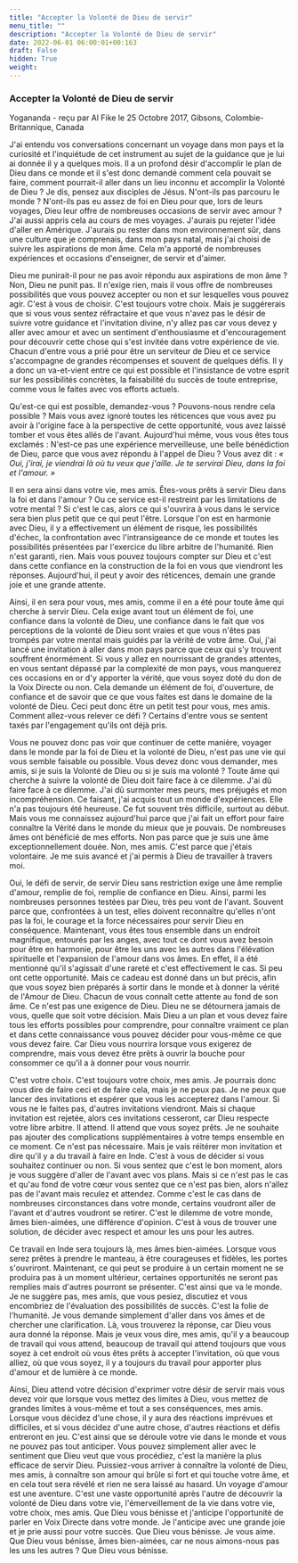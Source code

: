 ```yaml
---
title: "Accepter la Volonté de Dieu de servir"
menu_title: ""
description: "Accepter la Volonté de Dieu de servir"
date: 2022-06-01 06:00:01+00:163
draft: False
hidden: True
weight:
---
```

### Accepter la Volonté de Dieu de servir

Yogananda - reçu par Al Fike le 25 Octobre 2017, Gibsons, Colombie-Britannique, Canada

J'ai entendu vos conversations concernant un voyage dans mon pays et la curiosité et l'inquiétude de cet instrument au sujet de la guidance que je lui ai donnée il y a quelques mois. Il a un profond désir d'accomplir le plan de Dieu dans ce monde et il s'est donc demandé comment cela pouvait se faire, comment pourrait-il aller dans un lieu inconnu et accomplir la Volonté de Dieu ? Je dis, pensez aux disciples de Jésus. N'ont-ils pas parcouru le monde ? N'ont-ils pas eu assez de foi en Dieu pour que, lors de leurs voyages, Dieu leur offre de nombreuses occasions de servir avec amour ? J'ai aussi appris cela au cours de mes voyages. J'aurais pu rejeter l'idée d'aller en Amérique. J'aurais pu rester dans mon environnement sûr, dans une culture que je comprenais, dans mon pays natal, mais j'ai choisi de suivre les aspirations de mon âme. Cela m'a apporté de nombreuses expériences et occasions d'enseigner, de servir et d'aimer.

Dieu me punirait-il pour ne pas avoir répondu aux aspirations de mon âme ? Non, Dieu ne punit pas. Il n'exige rien, mais il vous offre de nombreuses possibilités que vous pouvez accepter ou non et sur lesquelles vous pouvez agir. C'est à vous de choisir. C'est toujours votre choix. Mais je suggérerais que si vous vous sentez réfractaire et que vous n'avez pas le désir de suivre votre guidance et l'invitation divine, n'y allez pas car vous devez y aller avec amour et avec un sentiment d'enthousiasme et d'encouragement pour découvrir cette chose qui s'est invitée dans votre expérience de vie. Chacun d'entre vous a prié pour être un serviteur de Dieu et ce service s'accompagne de grandes récompenses et souvent de quelques défis. Il y a donc un va-et-vient entre ce qui est possible et l'insistance de votre esprit sur les possibilités concrètes, la faisabilité du succès de toute entreprise, comme vous le faites avec vos efforts actuels.

Qu'est-ce qui est possible, demandez-vous ? Pouvons-nous rendre cela possible ? Mais vous avez ignoré toutes les réticences que vous avez pu avoir à l'origine face à la perspective de cette opportunité, vous avez laissé tomber et vous êtes allés de l'avant. Aujourd'hui même, vous vous êtes tous exclamés : N'est-ce pas une expérience merveilleuse, une belle bénédiction de Dieu, parce que vous avez répondu à l'appel de Dieu ? Vous avez dit : *« Oui, j'irai, je viendrai là où tu veux que j'aille. Je te servirai Dieu, dans la foi et l'amour. »*

Il en sera ainsi dans votre vie, mes amis. Êtes-vous prêts à servir Dieu dans la foi et dans l'amour ? Ou ce service est-il restreint par les limitations de votre mental ? Si c'est le cas, alors ce qui s'ouvrira à vous dans le service sera bien plus petit que ce qui peut l'être. Lorsque l'on est en harmonie avec Dieu, il y a effectivement un élément de risque, les possibilités d'échec, la confrontation avec l'intransigeance de ce monde et toutes les possibilités présentées par l'exercice du libre arbitre de l'humanité. Rien n'est garanti, rien. Mais vous pouvez toujours compter sur Dieu et c'est dans cette confiance en la construction de la foi en vous que viendront les réponses. Aujourd'hui, il peut y avoir des réticences, demain une grande joie et une grande attente.

Ainsi, il en sera pour vous, mes amis, comme il en a été pour toute âme qui cherche à servir Dieu. Cela exige avant tout un élément de foi, une confiance dans la volonté de Dieu, une confiance dans le fait que vos perceptions de la volonté de Dieu sont vraies et que vous n'êtes pas trompés par votre mental mais guidés par la vérité de votre âme. Oui, j'ai lancé une invitation à aller dans mon pays parce que ceux qui s'y trouvent souffrent énormément. Si vous y allez en nourrissant de grandes attentes, en vous sentant dépassé par la complexité de mon pays, vous manquerez ces occasions en or d'y apporter la vérité, que vous soyez doté du don de la Voix Directe ou non. Cela demande un élément de foi, d'ouverture, de confiance et de savoir que ce que vous faites est dans le domaine de la volonté de Dieu. Ceci peut donc être un petit test pour vous, mes amis. Comment allez-vous relever ce défi ? Certains d'entre vous se sentent taxés par l'engagement qu'ils ont déjà pris.

Vous ne pouvez donc pas voir que continuer de cette manière, voyager dans le monde par la foi de Dieu et la volonté de Dieu, n'est pas une vie qui vous semble faisable ou possible. Vous devez donc vous demander, mes amis, si je suis la Volonté de Dieu ou si je suis ma volonté ? Toute âme qui cherche à suivre la volonté de Dieu doit faire face à ce dilemme. J'ai dû faire face à ce dilemme. J'ai dû surmonter mes peurs, mes préjugés et mon incompréhension. Ce faisant, j'ai acquis tout un monde d'expériences. Elle n'a pas toujours été heureuse. Ce fut souvent très difficile, surtout au début. Mais vous me connaissez aujourd'hui parce que j'ai fait un effort pour faire connaître la Vérité dans le monde du mieux que je pouvais. De nombreuses âmes ont bénéficié de mes efforts. Non pas parce que je suis une âme exceptionnellement douée. Non, mes amis. C'est parce que j'étais volontaire. Je me suis avancé et j'ai permis à Dieu de travailler à travers moi.

Oui, le défi de servir, de servir Dieu sans restriction exige une âme remplie d'amour, remplie de foi, remplie de confiance en Dieu. Ainsi, parmi les nombreuses personnes testées par Dieu, très peu vont de l'avant. Souvent parce que, confrontées à un test, elles doivent reconnaître qu'elles n'ont pas la foi, le courage et la force nécessaires pour servir Dieu en conséquence. Maintenant, vous êtes tous ensemble dans un endroit magnifique, entourés par les anges, avec tout ce dont vous avez besoin pour être en harmonie, pour être les uns avec les autres dans l'élévation spirituelle et l'expansion de l'amour dans vos âmes. En effet, il a été mentionné qu'il s'agissait d'une rareté et c'est effectivement le cas. Si peu ont cette opportunité. Mais ce cadeau est donné dans un but précis, afin que vous soyez bien préparés à sortir dans le monde et à donner la vérité de l'Amour de Dieu. Chacun de vous connaît cette attente au fond de son âme. Ce n'est pas une exigence de Dieu. Dieu ne se détournera jamais de vous, quelle que soit votre décision. Mais Dieu a un plan et vous devez faire tous les efforts possibles pour comprendre, pour connaître vraiment ce plan et dans cette connaissance vous pouvez décider pour vous-même ce que vous devez faire. Car Dieu vous nourrira lorsque vous exigerez de comprendre, mais vous devez être prêts à ouvrir la bouche pour consommer ce qu'il a à donner pour vous nourrir.

C'est votre choix. C'est toujours votre choix, mes amis. Je pourrais donc vous dire de faire ceci et de faire cela, mais je ne peux pas. Je ne peux que lancer des invitations et espérer que vous les accepterez dans l'amour. Si vous ne le faites pas, d'autres invitations viendront. Mais si chaque invitation est rejetée, alors ces invitations cesseront, car Dieu respecte votre libre arbitre. Il attend. Il attend que vous soyez prêts. Je ne souhaite pas ajouter des complications supplémentaires à votre temps ensemble en ce moment. Ce n'est pas nécessaire. Mais je vais réitérer mon invitation et dire qu'il y a du travail à faire en Inde. C'est à vous de décider si vous souhaitez continuer ou non. Si vous sentez que c'est le bon moment, alors je vous suggère d'aller de l'avant avec vos plans. Mais si ce n'est pas le cas et qu'au fond de votre cœur vous sentez que ce n'est pas bien, alors n'allez pas de l'avant mais reculez et attendez. Comme c'est le cas dans de nombreuses circonstances dans votre monde, certains voudront aller de l'avant et d'autres voudront se retirer. C'est le dilemme de votre monde, âmes bien-aimées, une différence d'opinion. C'est à vous de trouver une solution, de décider avec respect et amour les uns pour les autres.

Ce travail en Inde sera toujours là, mes âmes bien-aimées. Lorsque vous serez prêtes à prendre le manteau, à être courageuses et fidèles, les portes s'ouvriront. Maintenant, ce qui peut se produire à un certain moment ne se produira pas à un moment ultérieur, certaines opportunités ne seront pas remplies mais d'autres pourront se présenter. C'est ainsi que va le monde. Je ne suggère pas, mes amis, que vous pesiez, discutiez et vous encombriez de l'évaluation des possibilités de succès. C'est la folie de l'humanité. Je vous demande simplement d'aller dans vos âmes et de chercher une clarification. Là, vous trouverez la réponse, car Dieu vous aura donné la réponse. Mais je veux vous dire, mes amis, qu'il y a beaucoup de travail qui vous attend, beaucoup de travail qui attend toujours que vous soyez à cet endroit où vous êtes prêts à accepter l'invitation, où que vous alliez, où que vous soyez, il y a toujours du travail pour apporter plus d'amour et de lumière à ce monde.

Ainsi, Dieu attend votre décision d'exprimer votre désir de servir mais vous devez voir que lorsque vous mettez des limites à Dieu, vous mettez de grandes limites à vous-même et tout a ses conséquences, mes amis. Lorsque vous décidez d'une chose, il y aura des réactions imprévues et difficiles, et si vous décidez d'une autre chose, d'autres réactions et défis entreront en jeu. C'est ainsi que se déroule votre vie dans le monde et vous ne pouvez pas tout anticiper. Vous pouvez simplement aller avec le sentiment que Dieu veut que vous procédiez, c'est la manière la plus efficace de servir Dieu. Puissiez-vous arriver à connaître la volonté de Dieu, mes amis, à connaître son amour qui brûle si fort et qui touche votre âme, et en cela tout sera révélé et rien ne sera laissé au hasard. Un voyage d'amour est une aventure. C'est une vaste opportunité après l'autre de découvrir la volonté de Dieu dans votre vie, l'émerveillement de la vie dans votre vie, votre choix, mes amis. Que Dieu vous bénisse et j'anticipe l'opportunité de parler en Voix Directe dans votre monde. Je l'anticipe avec une grande joie et je prie aussi pour votre succès. Que Dieu vous bénisse. Je vous aime. Que Dieu vous bénisse, âmes bien-aimées, car ne nous aimons-nous pas les uns les autres ? Que Dieu vous bénisse.
